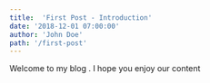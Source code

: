 ```yaml
---
title:  'First Post - Introduction'
date: '2018-12-01 07:00:00'
author: 'John Doe'
path: '/first-post'
---
```


Welcome to my blog . I hope you enjoy our content
